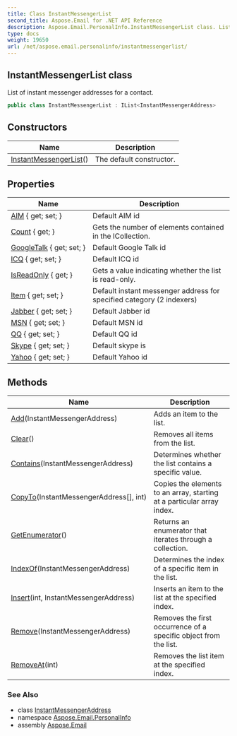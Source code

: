 ```yaml
---
title: Class InstantMessengerList
second_title: Aspose.Email for .NET API Reference
description: Aspose.Email.PersonalInfo.InstantMessengerList class. List of instant messenger addresses for a contact
type: docs
weight: 19650
url: /net/aspose.email.personalinfo/instantmessengerlist/
---
```

## InstantMessengerList class

List of instant messenger addresses for a contact.

```csharp
public class InstantMessengerList : IList<InstantMessengerAddress>
```

## Constructors

| Name | Description |
| --- | --- |
| [InstantMessengerList](instantmessengerlist/)() | The default constructor. |

## Properties

| Name | Description |
| --- | --- |
| [AIM](../../aspose.email.personalinfo/instantmessengerlist/aim/) { get; set; } | Default AIM id |
| [Count](../../aspose.email.personalinfo/instantmessengerlist/count/) { get; } | Gets the number of elements contained in the ICollection. |
| [GoogleTalk](../../aspose.email.personalinfo/instantmessengerlist/googletalk/) { get; set; } | Default Google Talk id |
| [ICQ](../../aspose.email.personalinfo/instantmessengerlist/icq/) { get; set; } | Default ICQ id |
| [IsReadOnly](../../aspose.email.personalinfo/instantmessengerlist/isreadonly/) { get; } | Gets a value indicating whether the list is read-only. |
| [Item](../../aspose.email.personalinfo/instantmessengerlist/item/) { get; set; } | Default instant messenger address for specified category (2 indexers) |
| [Jabber](../../aspose.email.personalinfo/instantmessengerlist/jabber/) { get; set; } | Default Jabber id |
| [MSN](../../aspose.email.personalinfo/instantmessengerlist/msn/) { get; set; } | Default MSN id |
| [QQ](../../aspose.email.personalinfo/instantmessengerlist/qq/) { get; set; } | Default QQ id |
| [Skype](../../aspose.email.personalinfo/instantmessengerlist/skype/) { get; set; } | Default skype is |
| [Yahoo](../../aspose.email.personalinfo/instantmessengerlist/yahoo/) { get; set; } | Default Yahoo id |

## Methods

| Name | Description |
| --- | --- |
| [Add](../../aspose.email.personalinfo/instantmessengerlist/add/)(InstantMessengerAddress) | Adds an item to the list. |
| [Clear](../../aspose.email.personalinfo/instantmessengerlist/clear/)() | Removes all items from the list. |
| [Contains](../../aspose.email.personalinfo/instantmessengerlist/contains/)(InstantMessengerAddress) | Determines whether the list contains a specific value. |
| [CopyTo](../../aspose.email.personalinfo/instantmessengerlist/copyto/)(InstantMessengerAddress[], int) | Copies the elements to an array, starting at a particular array index. |
| [GetEnumerator](../../aspose.email.personalinfo/instantmessengerlist/getenumerator/)() | Returns an enumerator that iterates through a collection. |
| [IndexOf](../../aspose.email.personalinfo/instantmessengerlist/indexof/)(InstantMessengerAddress) | Determines the index of a specific item in the list. |
| [Insert](../../aspose.email.personalinfo/instantmessengerlist/insert/)(int, InstantMessengerAddress) | Inserts an item to the list at the specified index. |
| [Remove](../../aspose.email.personalinfo/instantmessengerlist/remove/)(InstantMessengerAddress) | Removes the first occurrence of a specific object from the list. |
| [RemoveAt](../../aspose.email.personalinfo/instantmessengerlist/removeat/)(int) | Removes the list item at the specified index. |

### See Also

* class [InstantMessengerAddress](../instantmessengeraddress/)
* namespace [Aspose.Email.PersonalInfo](../../aspose.email.personalinfo/)
* assembly [Aspose.Email](../../)


